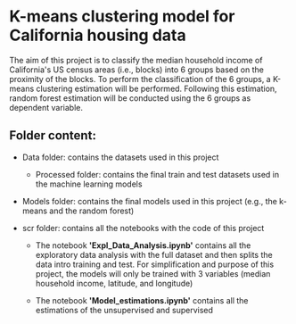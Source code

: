 # K-means clustering model for California housing data

The aim of this project is to classify the median household income of California's US census areas (i.e., blocks) into 6 groups based on the proximity of the blocks. To perform the classification of the 6 groups, a K-means clustering estimation will be performed. Following this estimation, random forest estimation will be conducted using the 6 groups as dependent variable.

## Folder content:

*  Data folder: contains the datasets used in this project
    * Processed folder: contains the final train and test datasets used in the machine learning models

*  Models folder: contains the final models used in this project (e.g., the k-means and the random forest)

*  scr folder: contains all the notebooks with the code of this project 
    * The notebook **'Expl_Data_Analysis.ipynb'** contains all the exploratory data analysis with the full dataset and then splits the data intro training and test. For simplification and purpose of this project, the models will only be trained with 3 variables (median household income, latitude, and longitude)   

    * The notebook **'Model_estimations.ipynb'** contains all the estimations of the unsupervised and supervised